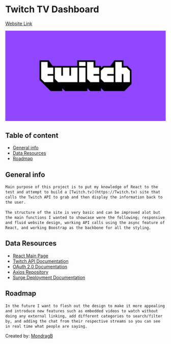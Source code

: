 # Twitch TV Dashboard <!-- omit in toc -->

[Website Link](https://bmdashboard.surge.sh)

![Twitch Logo](src/images/twitch-logo.jpg)

## Table of content <!-- omit in toc -->

- [General info](#general-info)
- [Data Resources](#data-resources)
- [Roadmap](#roadmap)

## General info

    Main purpose of this project is to put my knowledge of React to the test and attempt to build a [Twitch.tv](https://Twitch.tv) site that calls the Twitch API to grab and then display the information back to the user.

    The structure of the site is very basic and can be improved alot but the main functions I wanted to showcase were the following; responsive and fluid website design, working API calls using the async feature of React, and working Boostrap as the backbone for all the styling.

## Data Resources

- [React Main Page](https://reactjs.org/tutorial/tutorial.html)
- [Twitch API Documentation](https://dev.twitch.tv/docs/)
- [OAuth 2.0 Documentation](https://oauth.net/getting-started/)
- [Axios Repository](https://github.com/axios/axios)
- [Surge Deployment Documentation](https://surge.sh/)

## Roadmap

    In the future I want to flesh out the design to make it more appealing and introduce new features such as embedded videos to watch without doing any external linking, add different categories to search/filter by, and adding the chat from their respective streams so you can see in real time what people are saying.

Created by:
[MondragB](https://github.com/MondragB)
